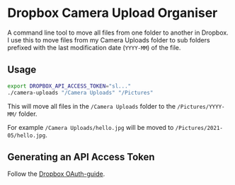 # Dropbox Camera Upload Organiser

A command line tool to move all files from one folder to another in Dropbox.
I use this to move files from my Camera Uploads folder to sub folders prefixed
with the last modification date (`YYYY-MM`) of the file.

## Usage

```bash
export DROPBOX_API_ACCESS_TOKEN="sl..."
./camera-uploads "/Camera Uploads" "/Pictures"
```

This will move all files in the `/Camera Uploads` folder to the `/Pictures/YYYY-MM/` folder. 

For example `/Camera Uploads/hello.jpg` will be moved to `/Pictures/2021-05/hello.jpg`.

## Generating an API Access Token

Follow the [Dropbox OAuth-guide](https://developers.dropbox.com/oauth-guide).
